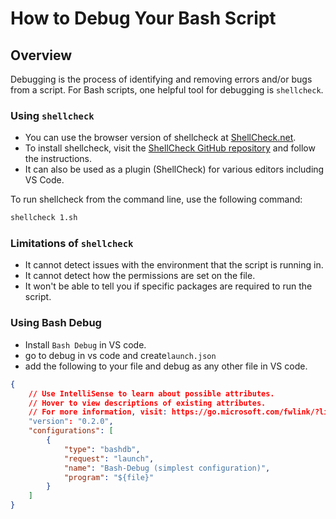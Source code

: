 # How to Debug Your Bash Script

## Overview

Debugging is the process of identifying and removing errors and/or bugs from a script.
For Bash scripts, one helpful tool for debugging is `shellcheck`.

### Using `shellcheck`

- You can use the browser version of shellcheck at [ShellCheck.net](https://www.shellcheck.net/).
- To install shellcheck, visit the [ShellCheck GitHub repository](https://github.com/koalaman/shellcheck) and follow the instructions.
- It can also be used as a plugin (ShellCheck) for various editors including VS Code.

To run shellcheck from the command line, use the following command:

```bash
shellcheck 1.sh
```

### Limitations of `shellcheck`

- It cannot detect issues with the environment that the script is running in.
- It cannot detect how the permissions are set on the file.
- It won't be able to tell you if specific packages are required to run the script.

### Using Bash Debug

- Install `Bash Debug` in VS code.
- go to debug in vs code and create`launch.json`
- add the following to your file and debug as any other file in VS code.

```json
{
    // Use IntelliSense to learn about possible attributes.
    // Hover to view descriptions of existing attributes.
    // For more information, visit: https://go.microsoft.com/fwlink/?linkid=830387
    "version": "0.2.0",
    "configurations": [
        {
            "type": "bashdb",
            "request": "launch",
            "name": "Bash-Debug (simplest configuration)",
            "program": "${file}"
        }
    ]
}
```
